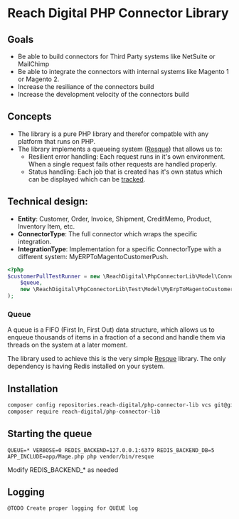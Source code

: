 # Reach Digital PHP Connector Library

## Goals
- Be able to build connectors for Third Party systems like NetSuite or MailChimp
- Be able to integrate the connectors with internal systems like Magento 1 or Magento 2.
- Increase the resiliance of the connectors build
- Increase the development velocity of the connectors build

## Concepts
- The library is a pure PHP library and therefor compatble with any platform that runs on PHP.
- The library implements a queueing system ([Resque](https://github.com/chrisboulton/php-resque)) that allows us to:
  - Resilient error handling: Each request runs in it's own environment. When a single request fails other requests are handled properly.
  - Status handling: Each job that is created has it's own status which can be displayed which can be [tracked](https://github.com/chrisboulton/php-resque#tracking-job-statuses).
  
 
## Technical design:

- **Entity**: Customer, Order, Invoice, Shipment, CreditMemo, Product, Inventory Item, etc.
- **ConnectorType**: The full connector which wraps the specific integration.
- **IntegrationType**: Implementation for a specific ConnectorType with a different system: MyERPToMagentoCustomerPush.

```php
<?php
$customerPullTestRunner = new \ReachDigital\PhpConnectorLib\Model\ConnectorType\CustomerPullConnector(
    $queue,
    new \ReachDigital\PhpConnectorLib\Test\Model\MyErpToMagentoCustomerPullTest() //Implemented specifically for each system.
);
```

### Queue
A queue is a FIFO (First In, First Out) data structure, which allows us to enqueue thousands of items in a fraction of a
second and handle them via threads on the system at a later moment.

The library used to achieve this is the very simple [Resque](https://github.com/chrisboulton/php-resque) library. The
only dependency is having Redis installed on your system.

## Installation

```bash
composer config repositories.reach-digital/php-connector-lib vcs git@github.com:ho-nl/php-connector-lib.git
composer require reach-digital/php-connector-lib
```

## Starting the queue

```
QUEUE=* VERBOSE=0 REDIS_BACKEND=127.0.0.1:6379 REDIS_BACKEND_DB=5 APP_INCLUDE=app/Mage.php php vendor/bin/resque
```

Modify REDIS_BACKEND_* as needed

## Logging

```
@TODO Create proper logging for QUEUE log
```
